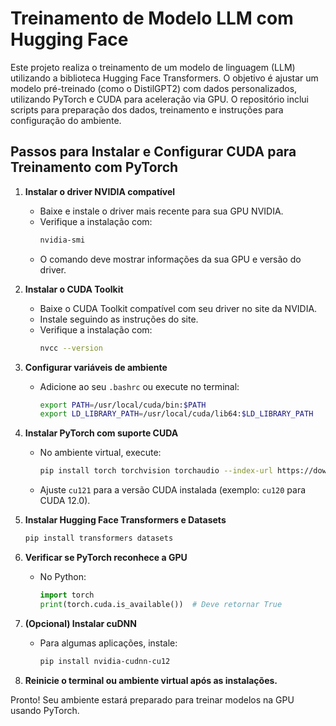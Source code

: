 # Treinamento de Modelo LLM com Hugging Face

Este projeto realiza o treinamento de um modelo de linguagem (LLM) utilizando a biblioteca Hugging Face Transformers. O objetivo é ajustar um modelo pré-treinado (como o DistilGPT2) com dados personalizados, utilizando PyTorch e CUDA para aceleração via GPU. O repositório inclui scripts para preparação dos dados, treinamento e instruções para configuração do ambiente.

## Passos para Instalar e Configurar CUDA para Treinamento com PyTorch

1. **Instalar o driver NVIDIA compatível**
   - Baixe e instale o driver mais recente para sua GPU NVIDIA.
   - Verifique a instalação com:
     ```bash
     nvidia-smi
     ```
   - O comando deve mostrar informações da sua GPU e versão do driver.

2. **Instalar o CUDA Toolkit**
   - Baixe o CUDA Toolkit compatível com seu driver no site da NVIDIA.
   - Instale seguindo as instruções do site.
   - Verifique a instalação com:
     ```bash
     nvcc --version
     ```

3. **Configurar variáveis de ambiente**
   - Adicione ao seu `.bashrc` ou execute no terminal:
     ```bash
     export PATH=/usr/local/cuda/bin:$PATH
     export LD_LIBRARY_PATH=/usr/local/cuda/lib64:$LD_LIBRARY_PATH
     ```

4. **Instalar PyTorch com suporte CUDA**
   - No ambiente virtual, execute:
     ```bash
     pip install torch torchvision torchaudio --index-url https://download.pytorch.org/whl/cu121
     ```
   - Ajuste `cu121` para a versão CUDA instalada (exemplo: `cu120` para CUDA 12.0).

5. **Instalar Hugging Face Transformers e Datasets**
   ```bash
   pip install transformers datasets
   ```

6. **Verificar se PyTorch reconhece a GPU**
   - No Python:
     ```python
     import torch
     print(torch.cuda.is_available())  # Deve retornar True
     ```

7. **(Opcional) Instalar cuDNN**
   - Para algumas aplicações, instale:
     ```bash
     pip install nvidia-cudnn-cu12
     ```

8. **Reinicie o terminal ou ambiente virtual após as instalações.**

Pronto! Seu ambiente estará preparado para treinar modelos na GPU usando PyTorch.